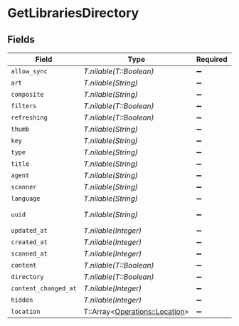 # GetLibrariesDirectory


## Fields

| Field                                                                 | Type                                                                  | Required                                                              | Description                                                           | Example                                                               |
| --------------------------------------------------------------------- | --------------------------------------------------------------------- | --------------------------------------------------------------------- | --------------------------------------------------------------------- | --------------------------------------------------------------------- |
| `allow_sync`                                                          | *T.nilable(T::Boolean)*                                               | :heavy_minus_sign:                                                    | N/A                                                                   | true                                                                  |
| `art`                                                                 | *T.nilable(String)*                                                   | :heavy_minus_sign:                                                    | N/A                                                                   | /:/resources/movie-fanart.jpg                                         |
| `composite`                                                           | *T.nilable(String)*                                                   | :heavy_minus_sign:                                                    | N/A                                                                   | /library/sections/1/composite/1705615584                              |
| `filters`                                                             | *T.nilable(T::Boolean)*                                               | :heavy_minus_sign:                                                    | N/A                                                                   | true                                                                  |
| `refreshing`                                                          | *T.nilable(T::Boolean)*                                               | :heavy_minus_sign:                                                    | N/A                                                                   | false                                                                 |
| `thumb`                                                               | *T.nilable(String)*                                                   | :heavy_minus_sign:                                                    | N/A                                                                   | /:/resources/movie.png                                                |
| `key`                                                                 | *T.nilable(String)*                                                   | :heavy_minus_sign:                                                    | N/A                                                                   | 1                                                                     |
| `type`                                                                | *T.nilable(String)*                                                   | :heavy_minus_sign:                                                    | N/A                                                                   | movie                                                                 |
| `title`                                                               | *T.nilable(String)*                                                   | :heavy_minus_sign:                                                    | N/A                                                                   | Movies                                                                |
| `agent`                                                               | *T.nilable(String)*                                                   | :heavy_minus_sign:                                                    | N/A                                                                   | tv.plex.agents.movie                                                  |
| `scanner`                                                             | *T.nilable(String)*                                                   | :heavy_minus_sign:                                                    | N/A                                                                   | Plex Movie                                                            |
| `language`                                                            | *T.nilable(String)*                                                   | :heavy_minus_sign:                                                    | N/A                                                                   | en-US                                                                 |
| `uuid`                                                                | *T.nilable(String)*                                                   | :heavy_minus_sign:                                                    | N/A                                                                   | 322a231a-b7f7-49f5-920f-14c61199cd30                                  |
| `updated_at`                                                          | *T.nilable(Integer)*                                                  | :heavy_minus_sign:                                                    | N/A                                                                   | 1705615634                                                            |
| `created_at`                                                          | *T.nilable(Integer)*                                                  | :heavy_minus_sign:                                                    | N/A                                                                   | 1654131312                                                            |
| `scanned_at`                                                          | *T.nilable(Integer)*                                                  | :heavy_minus_sign:                                                    | N/A                                                                   | 1705615584                                                            |
| `content`                                                             | *T.nilable(T::Boolean)*                                               | :heavy_minus_sign:                                                    | N/A                                                                   | true                                                                  |
| `directory`                                                           | *T.nilable(T::Boolean)*                                               | :heavy_minus_sign:                                                    | N/A                                                                   | true                                                                  |
| `content_changed_at`                                                  | *T.nilable(Integer)*                                                  | :heavy_minus_sign:                                                    | N/A                                                                   | 3192854                                                               |
| `hidden`                                                              | *T.nilable(Integer)*                                                  | :heavy_minus_sign:                                                    | N/A                                                                   | 0                                                                     |
| `location`                                                            | T::Array<[Operations::Location](../../models/operations/location.md)> | :heavy_minus_sign:                                                    | N/A                                                                   | [{"id":1,"path":"/movies"}]                                           |